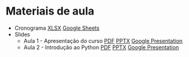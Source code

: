 # Materiais de aula

- Cronograma [XLSX][cronograma-xlsx] [Google Sheets][cronograma-sheets]
- Slides
  - Aula 1 - Apresentação do curso [PDF][slides-aula1-pdf] [PPTX][slides-aula1-pptx] [Google Presentation][slides-aula1-google]
  - Aula 2 - Introdução ao Python [PDF][slides-aula2-pdf] [PPTX][slides-aula2-pptx] [Google Presentation][slides-aula2-google]

<!-- Links -->

[cronograma-xlsx]: <Cronograma Teoria dos Jogos 2025_01.xlsx>
[cronograma-sheets]: <https://docs.google.com/spreadsheets/d/13KAFC2-MWiCP9FGO5UEr6hmlaIGMKVfwlYcT2CJ1K5E/edit?usp=sharing>

[slides-aula1-pdf]: <Slides/Aula 1 - Apresentação do curso.pdf>
[slides-aula1-pptx]: <Slides/Aula 1 - Apresentação do curso.pptx>
[slides-aula1-google]: <https://docs.google.com/presentation/d/118FQeCBvuIAjIq7afXXYwFEppYncfquZALkccvAnpBQ>
[slides-aula2-pdf]: <Slides/Aula 2 - Preferences.pdf>
[slides-aula2-pptx]: <Slides/Aula 2 - Preferences.pptx>
[slides-aula2-google]: <https://docs.google.com/presentation/d/1tR9aH7YCofI7ftCSvCxaW6x-WhSbq5IT5Cyk_lUzt7E>

